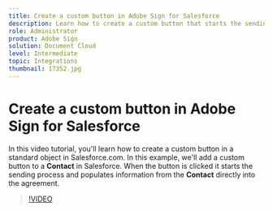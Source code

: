 ```yaml
---
title: Create a custom button in Adobe Sign for Salesforce
description: Learn how to create a custom button that starts the sending process and auto populates an agreement
role: Administrator
product: Adobe Sign
solution: Document Cloud
level: Intermediate
topic: Integrations
thumbnail: 17352.jpg
---
```


# Create a custom button in Adobe Sign for Salesforce

In this video tutorial, you'll learn how to create a custom button in a standard object in Salesforce.com. In this example, we'll add a custom button to a **Contact** in Salesforce. When the button is clicked it starts the sending process and populates information from the **Contact** directly into the agreement.

>[!VIDEO](https://video.tv.adobe.com/v/17352?hidetitle=true)